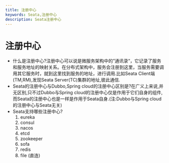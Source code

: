 ```yaml
---
title: 注册中心
keywords: Seata,注册中心
description: Seata注册中心
---
```


# 注册中心

- 什么是注册中心?注册中心可以说是微服务架构中的”通讯录“，它记录了服务和服务地址的映射关系。在分布式架构中，服务会注册到这里，当服务需要调用其它服务时，就到这里找到服务的地址，进行调用.比如Seata Client端(TM,RM),发现Seata Server(TC)集群的地址,彼此通信.
- Seata的注册中心与Dubbo,Spring cloud的注册中心区别是?在广义上来说,并无区别,只不过Dubbo与Spring cloud的注册中心仅是作用于它们自身的组件,而Seata的注册中心也是一样是作用于Seata自身.(注:Dubbo与Spring cloud的注册中心与Seata无关)
- Seata支持哪些注册中心?
  1. eureka
  2. consul
  3. nacos
  4. etcd
  5. zookeeper
  6. sofa 
  7. redis 
  8. file (直连)

